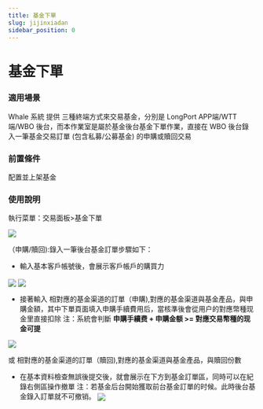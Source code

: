 ```yaml
---
title: 基金下單
slug: jijinxiadan
sidebar_position: 0
---
```



# 基金下單

### 適用場景

Whale 系統 提供 三種終端方式來交易基金，分別是 LongPort APP端/WTT 端/WBO 後台，而本作業室是屬於基金後台基金下單作業，直接在 WBO 後台錄入一筆基金交易訂單 (包含私募/公募基金) 的申購或贖回交易

### 前置條件

配置並上架基金

### 使用說明

執行菜單：交易面板&gt;基金下單

<img src="/assets/UCqtbpIXEoxtAkxzDO5c1IrvnNd.png" src-width="2978" src-height="1642" align="center"/>

（申購/贖回):錄入一筆後台基金訂單步驟如下：

- 輸入基本客戶帳號後，會展示客戶帳戶的購買力 

<img src="/assets/LigHbzMsYo69TRxJhTRcwA8qn0d.png" src-width="2890" src-height="1570" align="center"/>

<img src="/assets/LM6xb9L3poNFVAxb6oZcmBBunFf.png" src-width="2982" src-height="842" align="center"/>

- 接著輸入 相對應的基金渠道的訂單（申購),對應的基金渠道與基金產品，與申購金額，其中下單頁面填入申購手續費用后，當核準後會從用户的對應幣種现金里直接扣除
    注：系統會判斷 **申購手續费 + 申購金额 &gt;= 對應交易幣種的现金可提**
    
<img src="/assets/TLU3bz4Vao8QnRx1Xznc3j9Kncf.png" src-width="2924" src-height="1432" align="center"/>

或 相對應的基金渠道的訂單（贖回),對應的基金渠道與基金產品，與贖回份數

- 在基本資料檢查無誤後提交後，就會展示在下方到基金訂單區，同時可以在紀錄右側區操作撤單
    注：若基金后台開始獲取前台基金訂單的时候。此時後台基金錄入訂單就不可撤销。
    <img src="/assets/VL19beCHro7D73xS6N7cbpNvnge.png" src-width="2932" src-height="1720" align="center"/>

